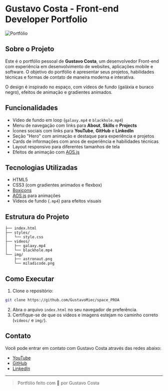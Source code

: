 # Gustavo Costa - Front-end Developer Portfolio

![Portfólio](img/astronaut.png)

## Sobre o Projeto
Este é o portfólio pessoal de **Gustavo Costa**, um desenvolvedor Front-end com experiência em desenvolvimento de websites, aplicações mobile e software. O objetivo do portfólio é apresentar seus projetos, habilidades técnicas e formas de contato de maneira moderna e interativa.

O design é inspirado no espaço, com vídeos de fundo (galáxia e buraco negro), efeitos de animação e gradientes animados.

## Funcionalidades
- Vídeo de fundo em loop (`galaxy.mp4` e `blackhole.mp4`)
- Menu de navegação com links para **About**, **Skills** e **Projects**
- Ícones sociais com links para **YouTube**, **GitHub** e **LinkedIn**
- Seção "Hero" com animação e destaque para experiência e projetos
- Cards de informações com anos de experiência e habilidades técnicas
- Layout responsivo para diferentes tamanhos de tela
- Efeitos de animação com [AOS.js](https://michalsnik.github.io/aos/)

## Tecnologias Utilizadas
- HTML5
- CSS3 (com gradientes animados e flexbox)
- [Boxicons](https://boxicons.com/)
- [AOS.js](https://michalsnik.github.io/aos/) para animações
- Vídeos de fundo (`.mp4`) para efeitos visuais

## Estrutura do Projeto
```
├── index.html
├── styles/
│   └── style.css
├── videos/
│   ├── galaxy.mp4
│   └── blackhole.mp4
└── img/
    ├── astronaut.png
    └── miladicode.png
```

## Como Executar
1. Clone o repositório:
```bash
git clone https://github.com/GustavoMiec/space_PROA
```
2. Abra o arquivo `index.html` no seu navegador de preferência.
3. Certifique-se de que os vídeos e imagens estejam no caminho correto (`videos/` e `img/`).

## Contato
Você pode entrar em contato com Gustavo Costa através das redes abaixo:

- [YouTube](https://www.youtube.com/)
- [GitHub](https://github.com/GustavoMiec)
- [LinkedIn](https://www.linkedin.com/in/gustavo-costa-mieczkowsky-56b210255/)

---



> Portfólio feito com 💜 por Gustavo Costa

